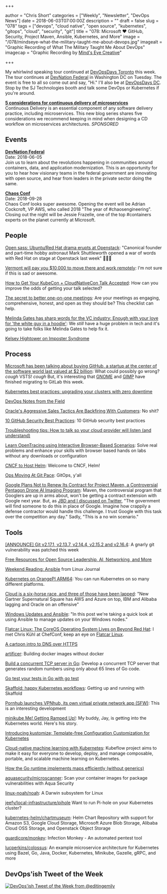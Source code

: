 +++

author = "Chris Short"
categories = ["Weekly", "Newsletter", "DevOps News"]
date = 2018-06-03T07:00:00Z
description = ""
draft = false
slug = "078"
tags = ["devops", "cloud native", "open source", "kubernetes", "gitops", "cloud", "security", "git"]
title = "078: Microsoft ❤️ GitHub, Security, Project Maven, Ansible, Kubernetes, and More"
image = "/078/mindseye-what-the-military-taught-me-about-devops.jpg"
imagealt = "Graphic Recording of What The Military Taught Me About DevOps"
imagecap = "Graphic Recording by [Mind's Eye Creative](http://www.mindseyecreative.ca/)"

+++

My whirlwind speaking tour continued at [DevOpsDays Toronto](https://chrisshort.net/devopsdays-toronto-2018-what-the-military-taught-me-about-devops/) this week. The tour continues at [DevNation Federal](https://devnationfederal.org/) in Washington DC on Tuesday. The event is free to all so come out and say, "Hi." I'll also be at [DevOpsDays DC](https://www.devopsdays.org/events/2018-washington-dc/welcome/). Stop by the SJ Technologies booth and talk some DevOps or Kubernetes if you're around.

[**5 considerations for continuous delivery of microservices**](https://www.gocd.org/2018/04/25/five-considerations-continuous-delivery-microservices/?utm_campaign=cd_microservices&utm_medium=newsletter_ad&utm_source=devopsish&utm_content=cd_microservices_blog&utm_term=)  
Continuous Delivery is an essential component of any software delivery practice, including microservices. This new blog series shares five considerations we recommend keeping in mind when designing a CD workflow on microservices architectures. *SPONSORED*

## Events

[**DevNation Federal**](https://devnationfederal.org/)  
Date: 2018-06-05  
Join us to learn about the revolutions happening in communities around containers, data, and application modernization. This is an opportunity for you to hear how visionary teams in the federal government are innovating with open source, and hear from leaders in the private sector doing the same.

[**Chaos Conf**](https://chaosconf.splashthat.com/)  
Date: 2018-09-28  
Chaos Conf looks super awesome. Opening the event will be Adrian Cockcroft, VP AWS, who called 2018 "The year of #chaosengineering". Closing out the night will be Jessie Frazelle, one of the top #containers experts on the planet currently at Microsoft.


## People

[Open sass: Ubuntu/Red Hat drama erupts at Openstack](https://www.computerworld.com.au/article/641672/open-sass-ubuntu-red-hat-drama-erupts-openstack/): "Canonical founder and part-time hobby astronaut Mark Shuttleworth opened a war of words with Red Hat on stage at Openstack last week" 🤭🤭🤭

[Vermont will pay you $10,000 to move there and work remotely](https://work.qz.com/1289727/vermont-will-pay-you-10000-to-move-there-and-work-remotely/): I'm not sure if this is sad or awesome.

[How to Get Your KubeCon + CloudNativeCon Talk Accepted](https://www.cncf.io/blog/2018/05/29/get-your-kubecon-talk-accepted/): How can you improve the odds of getting your talk selected?

[The secret to better one-on-one meetings](https://opensource.com/open-organization/18/5/open-one-on-one-meetings-guide): Are your meetings as engaging, comprehensive, honest, and open as they should be? This checklist can help.

[Melinda Gates has sharp words for the VC industry: Enough with your love for 'the white guy in a hoodie'](http://www.businessinsider.com/melinda-gates-has-sharp-words-for-the-vc-industry-2018-5): We *still* have a huge problem in tech and it's going to take folks like Melinda Gates to help fix it.

[Kelsey Hightower on Imposter Syndrome](http://communitypulse.io/24-imposter-syndrome/)

## Process

[Microsoft has been talking about buying GitHub, a startup at the center of the software world last valued at $2 billion](http://www.businessinsider.com/2-billion-startup-github-could-be-for-sale-microsoft-2018-5): What could possibly go wrong? *cough* VSTS! *cough* But, it's interesting that [GNOME](https://about.gitlab.com/2018/05/31/welcome-gnome-to-gitlab/) and [GIMP](https://www.gimp.org/news/2018/05/31/gimp-has-moved-to-gitlab/) have finished migrating to GitLab this week.

[Kubernetes best practices: upgrading your clusters with zero downtime](https://cloudplatform.googleblog.com/2018/06/Kubernetes-best-practices-upgrading-your-clusters-with-zero-downtime.html)

[DevOps Notes from the Field](https://labs.signalsciences.com/devops-notes-from-the-field)

[Oracle's Aggressive Sales Tactics Are Backfiring With Customers](https://www.theinformation.com/articles/oracles-aggressive-sales-tactics-are-backfiring-with-customers): No shit?

[10 GitHub Security Best Practices](https://snyk.io/blog/ten-git-hub-security-best-practices/): 10 GitHub security best practices

[Troubleshooting tips: How to talk so your cloud provider will listen (and understand)](https://cloudplatform.googleblog.com/2018/05/Troubleshooting-tips-How-to-talk-so-your-cloud-provider-will-listen-and-understand.html)

[Learn OpenTracing using Interactive Browser-Based Scenarios](https://www.katacoda.com/courses/opentracing): Solve real problems and enhance your skills with browser based hands on labs without any downloads or configuration

[CNCF to Host Helm](https://www.cncf.io/blog/2018/06/01/cncf-to-host-helm/): Welcome to CNCF, Helm!

[Ops Moving At Git Pace](https://medium.com/@jaydestro/ops-moving-at-git-pace-b731d4bc3441): GitOps, y'all

[Google Plans Not to Renew Its Contract for Project Maven, a Controversial Pentagon Drone AI Imaging Program](https://gizmodo.com/google-plans-not-to-renew-its-contract-for-project-mave-1826488620): Maven, the controversial program that Googlers are up in arms about, won't be getting a contract extension with Google next year. But, as [JBD and I discussed on Twitter](https://twitter.com/ChrisShort/status/996524634093817856), "The government will find someone to do this in place of Google. Imagine how crappily a defense contractor would handle this challenge. I trust Google with this task over the competition any day." Sadly, "This is a no win scenario."

## Tools

[[ANNOUNCE] Git v2.17.1, v2.13.7, v2.14.4, v2.15.2 and v2.16.4](https://marc.info/?l=git&m=152761328506724&w=2): A gnarly git vulnerability was patched this week

[Free Resources for Open Source Leadership, AI, Networking, and More](https://www.linux.com/blog/2018/6/free-resources-open-source-leadership-ai-networking-and-more)

[Weekend Reading: Ansible](https://www.linuxjournal.com/content/weekend-reading-ansible) from Linux Journal

[Kubernetes on OrangePI ARM64](https://tobru.ch/kubernetes-on-orangepi-arm64/): You can run Kubernetes on so many different platforms.

[Cloud is a six-horse race, and three of those have been lapped](https://www.theregister.co.uk/2018/05/29/gartner_2018_magic_quadrant_for_infrastructure_as_a_service/): "New Gartner Supernatural Square has AWS and Azure on top, IBM and Alibaba lagging and Oracle on an offensive"

[Windows Updates and Ansible](https://www.ansible.com/blog/windows-updates-and-ansible): "In this post we're taking a quick look at using Ansible to manage updates on your Windows nodes."

[Flatcar Linux: The CoreOS Operating System Lives on Beyond Red Hat](https://thenewstack.io/flatcar-linux-the-coreos-operating-system-lives-on-beyond-red-hat/): I met Chris Kühl at ChefConf, keep an eye on [Flatcar Linux](https://www.flatcar-linux.org/).

[A cartoon intro to DNS over HTTPS](https://hacks.mozilla.org/2018/05/a-cartoon-intro-to-dns-over-https/)

[artificer](https://www.justwatch.com/blog/post/announcing-artificer/): Building docker images without docker

[Build a concurrent TCP server in Go](https://opensource.com/article/18/5/building-concurrent-tcp-server-go): Develop a concurrent TCP server that generates random numbers using only about 65 lines of Go code.

[Go test your tests in Go with go test](https://deadbeef.me/2018/05/go-test)

[Skaffold: happy Kubernetes workflows](https://ahmet.im/blog/skaffold/): Getting up and running with Skaffold

[Pornhub launches VPNhub, its own virtual private network app (SFW)](https://venturebeat.com/2018/05/24/pornhub-launches-vpnhub-its-own-virtual-private-network-app/): This is an interesting development

[minikube Me! Getting Ramped Up!](https://medium.com/@jaydestro/minikube-me-getting-ramped-up-72436bcca1ea): My buddy, Jay, is getting into the Kubernetes world. Here's his story.

[Introducing kustomize; Template-free Configuration Customization for Kubernetes](https://kubernetes.io/blog/2018/05/29/introducing-kustomize-template-free-configuration-customization-for-kubernetes/)

[Cloud-native machine learning with Kubernetes](https://opensource.com/article/18/6/kubeflow): Kubeflow project aims to make it easy for everyone to develop, deploy, and manage composable, portable, and scalable machine learning on Kubernetes.

[How the Go runtime implements maps efficiently (without generics)](https://dave.cheney.net/2018/05/29/how-the-go-runtime-implements-maps-efficiently-without-generics)

[aquasecurity/microscanner](https://github.com/aquasecurity/microscanner): Scan your container images for package vulnerabilities with Aqua Security

[linux-noah/noah](https://github.com/linux-noah/noah): A Darwin subsystem for Linux

[jeefy/local-infrastructure/pihole](https://github.com/jeefy/local-infrastructure/tree/master/pihole) Want to run Pi-hole on your Kubernetes cluster?

[kubernetes-helm/chartmuseum](https://github.com/kubernetes-helm/chartmuseum): Helm Chart Repository with support for Amazon S3, Google Cloud Storage, Microsoft Azure Blob Storage, Alibaba Cloud OSS Storage, and Openstack Object Storage

[guardicore/monkey](https://github.com/guardicore/monkey): Infection Monkey - An automated pentest tool

[lucperkins/colossus](https://github.com/lucperkins/colossus): An example microservice architecture for Kubernetes using Bazel, Go, Java, Docker, Kubernetes, Minikube, Gazelle, gRPC, and more

## DevOps'ish Tweet of the Week

[![DevOps'ish Tweet of the Week from @editingemily](/images/078-devopsish-tweet-of-the-week.jpg)](https://twitter.com/editingemily/status/1001855561963581446)
